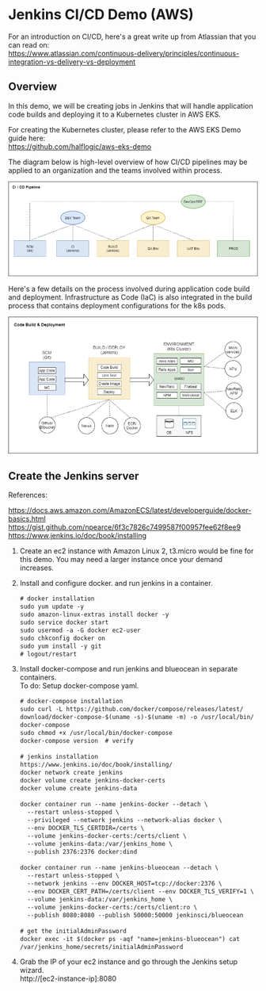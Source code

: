 # Jenkins CI/CD Demo (AWS)

For an introduction on CI/CD, here's a great write up from Atlassian that you can read on:\
https://www.atlassian.com/continuous-delivery/principles/continuous-integration-vs-delivery-vs-deployment

## Overview

In this demo, we will be creating jobs in Jenkins that will handle application code builds and deploying it to a Kubernetes cluster in AWS EKS. 

For creating the Kubernetes cluster, please refer to the AWS EKS Demo guide here:\
https://github.com/halflogic/aws-eks-demo

The diagram below is high-level overview of how CI/CD pipelines may be applied to an organization and the teams involved within process.

<img src="images/cicd.png" width="700" height="">

Here's a few details on the process involved during application code build and deployment. Infrastructure as Code (IaC) is also integrated in the build process that contains deployment configurations for the k8s pods.

<img src="images/build-deploy.png" width="700" height="">

## Create the Jenkins server

References:

https://docs.aws.amazon.com/AmazonECS/latest/developerguide/docker-basics.html \
https://gist.github.com/npearce/6f3c7826c7499587f00957fee62f8ee9 \
https://www.jenkins.io/doc/book/installing

1. Create an ec2 instance with Amazon Linux 2, t3.micro would be fine for this demo. You may need a larger instance once your demand increases.

2. Install and configure docker. and run jenkins in a container.

   ```
   # docker installation
   sudo yum update -y
   sudo amazon-linux-extras install docker -y
   sudo service docker start
   sudo usermod -a -G docker ec2-user
   sudo chkconfig docker on
   sudo yum install -y git
   # logout/restart
   ```

3. Install docker-compose and run jenkins and blueocean in separate containers.\
   To do: Setup docker-compose yaml.

   ```
   # docker-compose installation
   sudo curl -L https://github.com/docker/compose/releases/latest/   download/docker-compose-$(uname -s)-$(uname -m) -o /usr/local/bin/   docker-compose
   sudo chmod +x /usr/local/bin/docker-compose
   docker-compose version  # verify
   
   # jenkins installation
   https://www.jenkins.io/doc/book/installing/
   docker network create jenkins
   docker volume create jenkins-docker-certs
   docker volume create jenkins-data
   
   docker container run --name jenkins-docker --detach \
     --restart unless-stopped \
     --privileged --network jenkins --network-alias docker \
     --env DOCKER_TLS_CERTDIR=/certs \
     --volume jenkins-docker-certs:/certs/client \
     --volume jenkins-data:/var/jenkins_home \
     --publish 2376:2376 docker:dind
     
   docker container run --name jenkins-blueocean --detach \
     --restart unless-stopped \
     --network jenkins --env DOCKER_HOST=tcp://docker:2376 \
     --env DOCKER_CERT_PATH=/certs/client --env DOCKER_TLS_VERIFY=1 \
     --volume jenkins-data:/var/jenkins_home \
     --volume jenkins-docker-certs:/certs/client:ro \
     --publish 8080:8080 --publish 50000:50000 jenkinsci/blueocean  

   # get the initialAdminPassword
   docker exec -it $(docker ps -aqf "name=jenkins-blueocean") cat /var/jenkins_home/secrets/initialAdminPassword
   ```

4. Grab the IP of your ec2 instance and go through the Jenkins setup wizard.\
   http://[ec2-instance-ip]:8080



